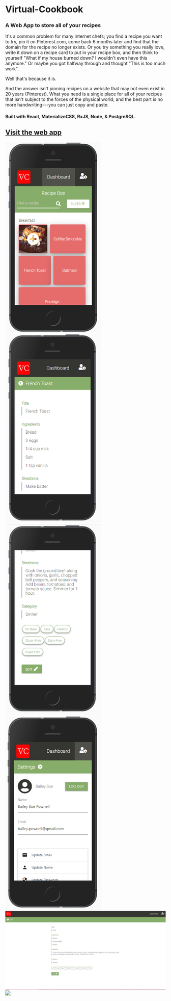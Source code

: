 # Virtual-Cookbook

### A Web App to store all of your recipes

It's a common problem for many internet chefs; you find a recipe you want to try, pin it on Pinterest.com, come back 6 months later and find that the domain for the recipe no longer exists. Or you try something you really love, write it down on a recipe card to put in your recipe box, and then think to yourself "What if my house burned down? I wouldn't even have this anymore." Or maybe you got halfway through and thought "This is too much work".

Well that's because it is.

And the answer isn't pinning recipes on a website that may not even exist in 20 years (Pinterest). What you need is a single place for all of your recipes that isn't subject to the forces of the physical world; and the best part is no more handwriting---you can just copy and paste.

#### Built with React, MaterializeCSS, RxJS, Node, & PostgreSQL.

## [Visit the web app](https://glacial-savannah-05736.herokuapp.com/login)

<img src="src/images/mobile_dashboard.png" width="300">
<img src="src/images/recipe_mobile.png" width="300">
<img src="src/images/recipe_mobile_2.png" width="300">
<img src="src/images/settings_mobile.png" width="300">
<img src="src/images/recipe_desktop.png" width="600">
<img src="src/images/recipe_desktop_filtering.png" width="600">